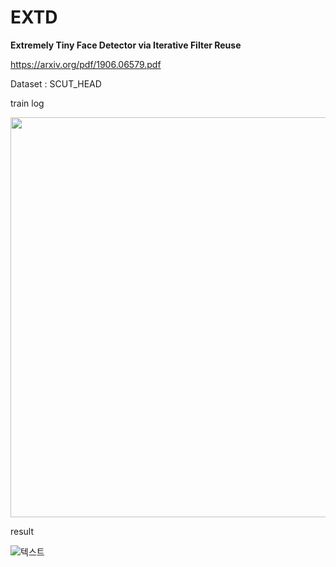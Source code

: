 # EXTD
**Extremely Tiny Face Detector via Iterative Filter Reuse**

https://arxiv.org/pdf/1906.06579.pdf

Dataset : SCUT_HEAD

train log

<img align="center" width="640" height="640" src="https://github.com/SeungyounShin/EXTD/blob/master/img/%E1%84%89%E1%85%B3%E1%84%8F%E1%85%B3%E1%84%85%E1%85%B5%E1%86%AB%E1%84%89%E1%85%A3%E1%86%BA%202019-07-25%20%E1%84%8B%E1%85%A9%E1%84%92%E1%85%AE%202.55.21.png?raw=true">


result

![텍스트](https://github.com/SeungyounShin/EXTD/blob/master/img/result.png?raw=true) 
